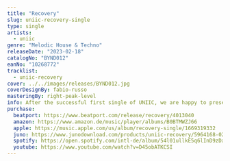 ```yaml
---
title: "Recovery"
slug: uniic-recovery-single
type: single
artists:
  - uniic
genre: "Melodic House & Techno"
releaseDate: "2023-02-18"
catalogNo: "BYND012"
eanNo: "10268772"
tracklist:
  - uniic-recovery
cover: ../../images/releases/BYND012.jpg
coverDesignBy: fabio-russo
masteringBy: right-peak-level
info: After the successful first single of UNIIC, we are happy to present you the next single 'Recovery' for a good start into the year 2023. Recovery has a lot to offer from melancholic tones to progressions and harmonic sequences. Seems like the studio rebuild of UNIIC has contributed a lot to his new production.
purchase:
  beatport: https://www.beatport.com/release/recovery/4013040
  amazon: https://www.amazon.de/music/player/albums/B0BTMWZJ66
  apple: https://music.apple.com/us/album/recovery-single/1669319332
  juno: https://www.junodownload.com/products/uniic-recovery/5964168-02/
  spotify: https://open.spotify.com/intl-de/album/54l01ullkE5q6lInD9zDxV
  youtube: https://www.youtube.com/watch?v=D45obATKCSI
---
```

